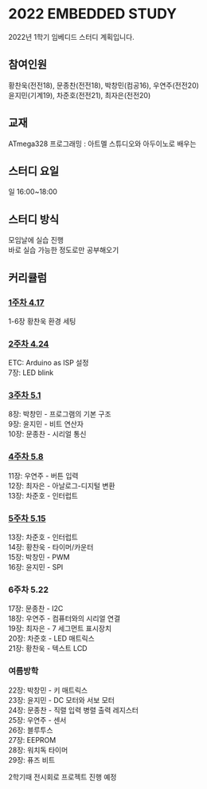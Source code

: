 # 2022 EMBEDDED STUDY

2022년 1학기 임베디드 스터디 계획입니다.  

## 참여인원  
황찬욱(전전18), 문종찬(전전18), 박창민(컴공16), 우연주(전전20)  
윤지민(기계19), 차준호(전전21), 최자은(전전20)  
  
## 교재  
ATmega328 프로그래밍 : 아트멜 스튜디오와 아두이노로 배우는  
  
## 스터디 요일  
일 16:00~18:00  
  
## 스터디 방식  
모임날에 실습 진행  
바로 실습 가능한 정도로만 공부해오기  
  
## 커리큘럼  

### [1주차 4.17](/Weekly%20Summary/EMBEDDED_STUDY_1%EC%A3%BC%EC%B0%A8.pdf)  
1-6장 황찬욱 환경 세팅  

### [2주차 4.24](/Weekly%20Summary/EMBEDDED_STUDY_2%EC%A3%BC%EC%B0%A8.pdf)  
ETC: Arduino as ISP 설정  
7장:  LED blink  

### [3주차 5.1](/Weekly%20Summary/EMBEDDED_STUDY_3%EC%A3%BC%EC%B0%A8.pdf)  
8장:  박창민 - 프로그램의 기본 구조  
9장:  윤지민 - 비트 연산자  
10장: 문종찬 - 시리얼 통신  

### [4주차 5.8 ](/Weekly%20Summary/EMBEDDED_STUDY_4%EC%A3%BC%EC%B0%A8.pdf)
11장: 우연주 - 버튼 입력  
12장: 최자은 - 아날로그-디지털 변환  
13장: 차준호 - 인터럽트  

### [5주차 5.15](/Weekly%20Summary/EMBEDDED_STUDY_5%EC%A3%BC%EC%B0%A8.pdf)
13장: 차준호 - 인터럽트  
14장: 황찬욱 - 타이머/카운터  
15장: 박창민 - PWM  
16장: 윤지민 - SPI 

### 6주차 5.22  
17장: 문종찬 - I2C  
18장: 우연주 - 컴퓨터와의 시리얼 연결    
19장: 최자은 - 7 세그먼트 표시장치  
20장: 차준호 - LED 매트릭스  
21장: 황찬욱 - 텍스트 LCD  

### 여름방학
22장: 박창민 - 키 매트릭스  
23장: 윤지민 - DC 모터와 서보 모터  
24장: 문종찬 - 직렬 입력 병렬 출력 레지스터  
25장: 우연주 - 센서  
26장: 블루투스  
27장: EEPROM  
28장: 워치독 타이머  
29장: 퓨즈 비트  
  
2학기때 전시회로 프로젝트 진행 예정  
